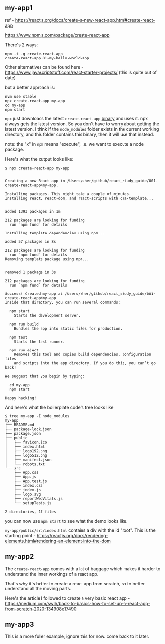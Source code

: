 ## my-app1


ref - https://reactjs.org/docs/create-a-new-react-app.html#create-react-app

https://www.npmjs.com/package/create-react-app

There's 2 ways:

```
npm -i -g create-react-app
create-react-app 01-my-hello-world-app
```

Other alternatives can be found here - https://www.javascriptstuff.com/react-starter-projects/ (this is quite out of date)

but a better approach is:

```
nvm use stable
npx create-react-app my-app
cd my-app
npm start
```

`npx` just downloads the latest `create-react-app` [binary](https://www.npmjs.com/package/create-react-app) and uses it. 
npx always gets the latest version. So you don't have to worry about getting the latest version. I think if the `node_modules`
folder exists in the current working directory, and this folder contains this binary, then it will use that instead. 


note: the "x" in `npm` means "execute", i.e. we want to execute a node package.






Here's what the output looks like:

```
$ npx create-react-app my-app


Creating a new React app in /Users/sher/github/react_study_guide/001-create-react-app/my-app.

Installing packages. This might take a couple of minutes.
Installing react, react-dom, and react-scripts with cra-template...


added 1393 packages in 1m

212 packages are looking for funding
  run `npm fund` for details

Installing template dependencies using npm...

added 57 packages in 8s

212 packages are looking for funding
  run `npm fund` for details
Removing template package using npm...


removed 1 package in 3s

212 packages are looking for funding
  run `npm fund` for details

Success! Created my-app at /Users/sher/github/react_study_guide/001-create-react-app/my-app
Inside that directory, you can run several commands:

  npm start
    Starts the development server.

  npm run build
    Bundles the app into static files for production.

  npm test
    Starts the test runner.

  npm run eject
    Removes this tool and copies build dependencies, configuration files
    and scripts into the app directory. If you do this, you can’t go back!

We suggest that you begin by typing:

  cd my-app
  npm start

Happy hacking!
```

And here's what the boilerplate code's tree looks like

```
$ tree my-app -I node_modules
my-app
├── README.md
├── package-lock.json
├── package.json
├── public
│   ├── favicon.ico
│   ├── index.html
│   ├── logo192.png
│   ├── logo512.png
│   ├── manifest.json
│   └── robots.txt
└── src
    ├── App.css
    ├── App.js
    ├── App.test.js
    ├── index.css
    ├── index.js
    ├── logo.svg
    ├── reportWebVitals.js
    └── setupTests.js

2 directories, 17 files

```

you can now use `npm start` to see what the demo looks like. 

`my-app/public/src/index.html` contains a div with the id "root". This is the starting point - https://reactjs.org/docs/rendering-elements.html#rendering-an-element-into-the-dom


## my-app2

The `create-react-app` comes with a lot of baggage which makes it harder to understand the inner workings of a react app. 

That's why it's better to create a react app from scratch, so to better understand all the moving parts. 

Here's the article I followed to create a very basic react app - https://medium.com/swlh/back-to-basics-how-to-set-up-a-react-app-from-scratch-2020-134908e17490

## my-app3

This is a more fuller example, ignore this for now. come back to it later. 
